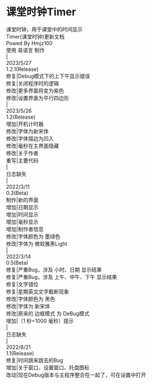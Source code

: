 # 课堂时钟Timer
课堂时钟，用于课堂中的时间显示
<br>Timer(课堂时钟)更新文档
<br>Powed By Hmjz100
<br>使用 易语言 制作
<br>|
<br>2023/5/27
<br>1.2.1(Release)
<br>修复|Debug模式下的上下午显示错误
<br>修复|关闭程序时的逻辑
<br>修改|更多界面将变为紫色
<br>修改|设置界面为平行四边形
<br>|
<br>2023/5/26
<br>1.2(Release)
<br>增加|开机计时器
<br>修改|字体为新宋体
<br>修改|字体描边为凹入
<br>修改|毫秒在主界面隐藏
<br>修改|关于作者
<br>重写|主要代码
<br>|
<br>日志缺失
<br>|
<br>2022/3/11
<br>0.3(Beta)
<br>制作|新的界面
<br>增加|日期显示
<br>增加|时间显示
<br>增加|毫秒显示
<br>增加|制作者信息
<br>修改|字体颜色为 墨绿色
<br>修改|字体为 微软雅黑Light
<br>|
<br>2022/3/14
<br>0.5(Beta)
<br>修复|严重Bug，涉及 小时、日期 显示结果
<br>修复|严重Bug，涉及 上午、中午、下午 显示结果
<br>修复|文字错位
<br>修复|星期英文文字截断现象
<br>修改|字体颜色为 黑色
<br>修改|字体为 新宋体
<br>修改|原来的 边框模式 为 DeBug模式
<br>增加|（1 秒=1000 毫秒）提示
<br>|
<br>日志缺失
<br>|
<br>2022/8/21
<br>1.1(Release)
<br>修复|时间跳来跳去的Bug
<br>增加|关于窗口、设置窗口、托盘图标
<br>改动|现在Debug版本与主程序整合在一起了，可在设置中打开
